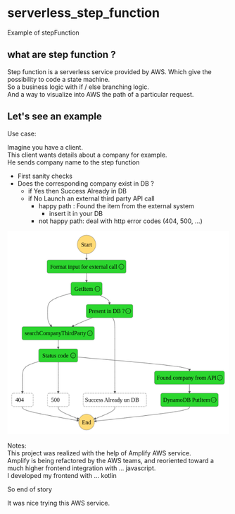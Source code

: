 # serverless_step_function
Example of stepFunction

## what are step function ?
Step function is a serverless service provided by AWS.
Which give the possibility to code a state machine.  
So a business logic with if / else branching logic.  
And a way to visualize into AWS the path of a particular request. 


## Let's see an example

Use case:  

Imagine you have a client.  
This client wants details about a company for example.  
He sends company name to the step function
- First sanity checks
- Does the corresponding company exist in DB ?
    - if Yes then Success Already in DB
    - if No Launch an external third party API call
        - happy path : Found the item from the external system
            - insert it in your DB
        - not happy path: deal with http error codes (404, 500, ...)


<img src="stepfunctions.png">



Notes:   
This project was realized with the help of Amplify AWS service.  
Amplify is being refactored by the AWS teams, and reoriented toward a much higher frontend integration with ... javascript.   
I developed my frontend with ... kotlin

So end of story

It was nice trying this AWS service.

